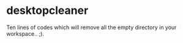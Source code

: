 # desktopcleaner
 Ten lines of  codes  which will remove all the empty directory in your workspace.. ;).
